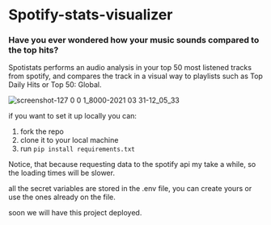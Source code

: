 # Spotify-stats-visualizer

### Have you ever wondered how your music sounds compared to the top hits?

Spotistats performs an audio analysis in your top 50 most listened tracks from spotify, and compares the track in a visual way to playlists such as Top Daily Hits or Top 50: Global.

![screenshot-127 0 0 1_8000-2021 03 31-12_05_33](https://user-images.githubusercontent.com/66631988/113166760-7635b100-9219-11eb-9e62-6b46163d014d.png)

if you want to set it up locally you can:

1. fork the repo
2. clone it to your local machine
3. run `pip install requirements.txt`

Notice, that because requesting data to the spotify api my take a while, so the loading times will be slower.

all the secret variables are stored in the .env file, you can create yours or use the ones already on the file.

soon we will have this project deployed.
